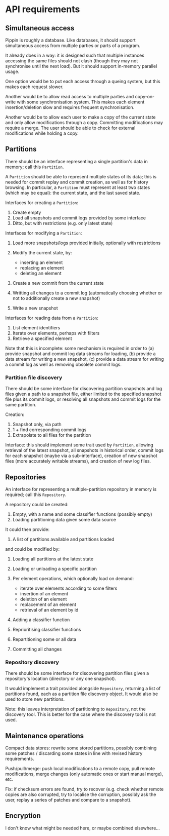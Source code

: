 API requirements
===========

Simultaneous access
---------------------------

Pippin is roughly a database. Like databases, it should support simultaneous
access from multiple parties or parts of a program.

It already does in a way: it is designed such that multiple instances accessing
the same files should not clash (though they may not synchronise until the next
load). But it should support in-memory parallel usage.

One option would be to put each access through a queing system, but this makes
each request slower.

Another would be to allow read access to multiple parties and copy-on-write
with some synchronisation system. This makes each element insertion/deletion
slow and requires frequent synchronisation.

Another would be to allow each user to make a copy of the current state and
only allow modifications through a copy. Committing modifications may require
a merge. The user should be able to check for external modifications while
holding a copy.


Partitions
-----------

There should be an interface representing a single partition's data in memory;
call this `Partition`.

A `Partition` should be able to represent multiple states of its data; this is
needed for commit replay and commit creation, as well as for history browsing.
In particular, a `Partition` must represent at least two states (which may be
equal): the current state, and the last saved state.

Interfaces for creating a `Partition`:

1.  Create empty
2.  Load all snapshots and commit logs provided by some interface
3.  Ditto, but with restrictions (e.g. only latest state)

Interfaces for modifying a `Partition`:

1.  Load more snapshots/logs provided initially, optionally with restrictions
2.  Modify the current state, by:
    
    *   inserting an element
    *   replacing an element
    *   deleting an element
3.  Create a new commit from the current state
4.  Writting all changes to a commit log (automatically choosing whether or not
    to additionally create a new snapshot)
5.  Write a new snapshot

Interfaces for reading data from a `Partition`:

1.  List element identifiers
2.  Iterate over elements, perhaps with filters
3.  Retrieve a specified element

Note that this is incomplete: some mechanism is required in order to (a)
provide snapshot and commit log data streams for loading, (b) provide a data
stream for writing a new snapshot, (c) provide a data stream for writing a
commit log as well as removing obsolete commit logs.


### Partition file discovery

There should be some interface for discovering partition snapshots and log
files given a path to a snapshot file, either limited to the specified snapshot
file plus its commit logs, or resolving all snapshots and commit logs for the
same partition.

Creation:

1.  Snapshot only, via path
2.  1 + find corresponding commit logs
3.  Extrapolate to all files for the partition

Interface: this should implement some trait used by `Partition`, allowing
retrieval of the latest snapshot, all snapshots in historical order, commit
logs for each snapshot (maybe via a sub-interface), creation of new snapshot
files (more accurately writable streams), and creation of new log files.


Repositories
--------------

An interface for representing a multiple-partition repository in memory is
required; call this `Repository`.

A repository could be created:

1.  Empty, with a name and some classifier functions (possibly empty)
2.  Loading partitioning data given some data source

It could then provide:

1.  A list of partitions available and partitions loaded

and could be modified by:

1.  Loading all partitions at the latest state
2.  Loading or unloading a specific partition
3.  Per element operations, which optionally load on demand:
    
    *   iterate over elements according to some filters
    *   insertion of an element
    *   deletion of an element
    *   replacement of an element
    *   retrieval of an element by id
4.  Adding a classifier function
5.  Reprioritising classifier functions
6.  Repartitioning some or all data
7.  Committing all changes

### Repository discovery

There should be some interface for discovering partition files given a
repository's location (directory or any one snapshot).

It would implement a trait provided alongside `Repository`, returning a list of
partitions found, each as a partition file discovery object. It would also be
used to store new partitions.

Note: this leaves interpretation of partitioning to `Repository`, not the
discovery tool. This is better for the case where the discovery tool is not
used.


Maintenance operations
-------------------------------

Compact data stores: rewrite some stored partitions, possibly combining some
patches / discarding some states in line with revised history requirements.

Push/pull/merge: push local modifications to a remote copy, pull remote
modifications, merge changes (only automatic ones or start manual merge), etc.

Fix: if checksum errors are found, try to recover (e.g. check whether remote
copies are also corrupted, try to localise the corruption, possibly ask the
user, replay a series of patches and compare to a snapshot).


Encryption
--------------

I don't know what might be needed here, or maybe combined elsewhere...
